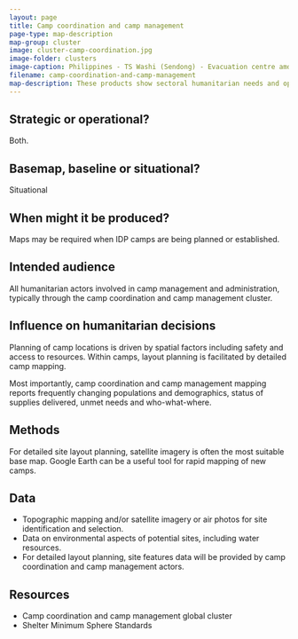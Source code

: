 ```yaml
---
layout: page
title: Camp coordination and camp management
page-type: map-description
map-group: cluster
image: cluster-camp-coordination.jpg
image-folder: clusters
image-caption: Philippines - TS Washi (Sendong) - Evacuation centre amd transitory site population, Cagayan de Or
filename: camp-coordination-and-camp-management
map-description: These products show sectoral humanitarian needs and operations in respect of IDP camp coordination and management, and associated sectoral activities. They help inform planning and operation of camps for displaced people, both at local/individual level and across the operational area. They may show camp population figures, infrastructure, hazards or resources. Will often use satellite images for basemap.
---
```

## Strategic or operational?

Both.

## Basemap, baseline or situational?

Situational

## When might it be produced?

Maps may be required when IDP camps are being planned or established.

## Intended audience

All humanitarian actors involved in camp management and administration, typically through the camp coordination and camp management cluster.

## Influence on humanitarian decisions

Planning of camp locations is driven by spatial factors including safety and access to resources. Within camps, layout planning is facilitated by detailed camp mapping.

Most importantly, camp coordination and camp management mapping reports frequently changing populations and demographics, status of supplies delivered, unmet needs and who-what-where.

## Methods

For detailed site layout planning, satellite imagery is often the most suitable base map. Google Earth can be a useful tool for rapid mapping of new camps.

## Data

* Topographic mapping and/or satellite imagery or air photos for site identification and selection.
* Data on environmental aspects of potential sites, including water resources.
* For detailed layout planning, site features data will be provided by camp coordination and camp management actors.

## Resources

* Camp coordination and camp management global cluster
* Shelter Minimum Sphere Standards

